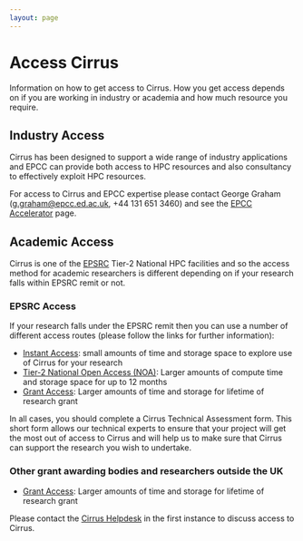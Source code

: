 ```yaml
---
layout: page
---
```


Access Cirrus
=============

Information on how to get access to Cirrus. How you get access depends on 
if you are working in industry or academia and how much resource you require.

Industry Access
---------------

Cirrus has been designed to support a wide range of industry applications 
and EPCC can provide both access to HPC resources and also consultancy to
effectively exploit HPC resources.

For access to Cirrus and EPCC expertise please contact George Graham
(<g.graham@epcc.ed.ac.uk>, +44 131 651 3460) and see the 
[EPCC Accelerator](https://www.epcc.ed.ac.uk/work-us/industry-engagement-programmes/accelerator)
page.

Academic Access
---------------

Cirrus is one of the [EPSRC](http://www.epsrc.ac.uk) Tier-2 National HPC facilities and
so the access method for academic researchers is different depending on if your 
research falls within EPSRC remit or not.

### EPSRC Access

If your research falls under the EPSRC remit then you can use a number of
different access routes (please follow the links for further information):

* [Instant Access](instant.html): small amounts of time and storage space to explore use
of Cirrus for your research
* [Tier-2 National Open Access (NOA)](noa.html): Larger amounts of compute time and
storage space for up to 12 months
* [Grant Access](grant.html): Larger amounts of time and storage for lifetime of 
research grant

In all cases, you should complete a Cirrus Technical Assessment form. This
short form allows our technical experts to ensure that your project
will get the most out of access to Cirrus and will help us to make sure
that Cirrus can support the research you wish to undertake.

### Other grant awarding bodies and researchers outside the UK

* [Grant Access](grant.html): Larger amounts of time and storage for lifetime of 
research grant

Please contact the [Cirrus Helpdesk](/support/) in the first instance to discuss 
access to Cirrus.

